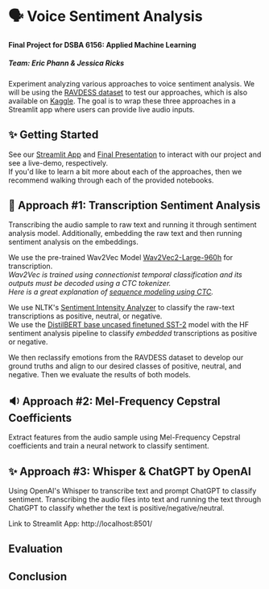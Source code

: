 # 🗣️ Voice Sentiment Analysis
#### Final Project for DSBA 6156: Applied Machine Learning  
##### Team: Eric Phann & Jessica Ricks  
Experiment analyzing various approaches to voice sentiment analysis. We will be using the [RAVDESS dataset](https://zenodo.org/records/1188976) to test our approaches, which is also available on [Kaggle](https://www.kaggle.com/datasets/uwrfkaggler/ravdess-emotional-speech-audio). The goal is to wrap these three approaches in a Streamlit app where users can provide live audio inputs.  

## ✨ Getting Started  
See our [Streamlit App]() and [Final Presentation]() to interact with our project and see a live-demo, respectively.  
If you'd like to learn a bit more about each of the approaches, then we recommend walking through each of the provided notebooks.  

## 📝 Approach #1: Transcription Sentiment Analysis
Transcribing the audio sample to raw text and running it through sentiment analysis model. Additionally, embedding the raw text and then running sentiment analysis on the embeddings.

We use the pre-trained Wav2Vec Model [Wav2Vec2-Large-960h](https://huggingface.co/facebook/wav2vec2-large-960h) for transcription.  
_Wav2Vec is trained using connectionist temporal classification and its outputs must be decoded using a CTC tokenizer._  
_Here is a great explanation of [sequence modeling using CTC](https://distill.pub/2017/ctc/)._  

We use NLTK's [Sentiment Intensity Analyzer](https://www.nltk.org/api/nltk.sentiment.vader.html) to classify the raw-text transcriptions as positive, neutral, or negative.  
We use the [DistilBERT base uncased finetuned SST-2](https://huggingface.co/distilbert/distilbert-base-uncased-finetuned-sst-2-english) model with the HF sentiment analysis pipeline to classify _embedded_ transcriptions as positive or negative.  

We then reclassify emotions from the RAVDESS dataset to develop our ground truths and align to our desired classes of positive, neutral, and negative. Then we evaluate the results of both models.

## 🔉 Approach #2: Mel-Frequency Cepstral Coefficients  
Extract features from the audio sample using Mel-Frequency Cepstral coefficients and train a neural network to classify sentiment.

## ✨ Approach #3: Whisper & ChatGPT by OpenAI  
Using OpenAI's Whisper to transcribe text and prompt ChatGPT to classify sentiment.
Transcribing the audio files into text and running the text through ChatGPT to classify whether the text is positive/negative/neutral.

Link to Streamlit App: http://localhost:8501/

## Evaluation  

## Conclusion
